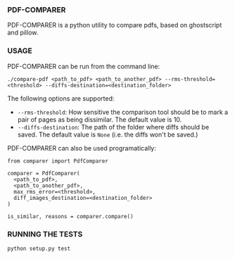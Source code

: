 ### PDF-COMPARER

PDF-COMPARER is a python utility to compare pdfs, based on ghostscript and pillow.

### USAGE

PDF-COMPARER can be run from the command line:

```
./compare-pdf <path_to_pdf> <path_to_another_pdf> --rms-threshold=<threshold> --diffs-destination=<destination_folder>
```

The following options are supported:

- `--rms-threshold`: How sensitive the comparison tool should be to mark a pair of pages as being dissimilar. The default value is 10.
- `--diffs-destination`: The path of the folder where diffs should be saved. The default value is `None` (i.e. the diffs won't be saved.)

PDF-COMPARER can also be used programatically:


    from comparer import PdfComparer

    comparer = PdfComparer(
      <path_to_pdf>,
      <path_to_another_pdf>,
      max_rms_error=<threshold>,
      diff_images_destination=<destination_folder>
    )

    is_similar, reasons = comparer.compare()


### RUNNING THE TESTS

```
python setup.py test
```